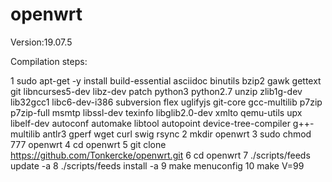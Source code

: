openwrt
=
Version:19.07.5

Compilation steps:

1 sudo apt-get -y install build-essential asciidoc binutils bzip2 gawk gettext git libncurses5-dev libz-dev patch python3 python2.7 unzip zlib1g-dev lib32gcc1 libc6-dev-i386 subversion flex uglifyjs git-core gcc-multilib p7zip p7zip-full msmtp libssl-dev texinfo libglib2.0-dev xmlto qemu-utils upx libelf-dev autoconf automake libtool autopoint device-tree-compiler g++-multilib antlr3 gperf wget curl swig rsync
2 mkdir openwrt
3 sudo chmod 777 openwrt
4 cd openwrt
5 git clone https://github.com/Tonkercke/openwrt.git
6 cd openwrt
7 ./scripts/feeds update -a
8 ./scripts/feeds install -a
9 make menuconfig
10 make V=99
